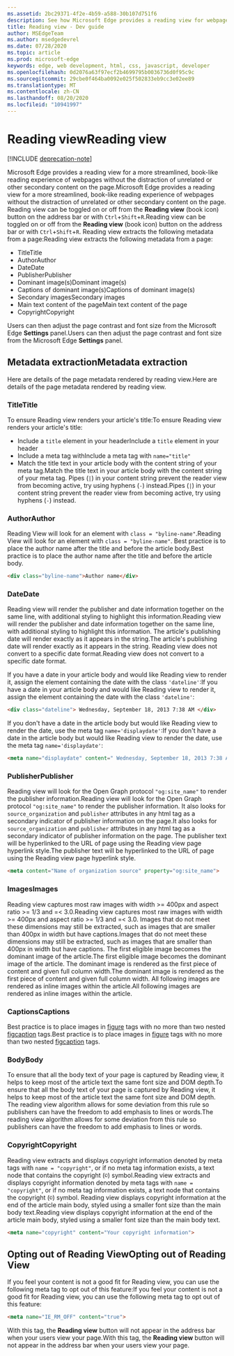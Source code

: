 ```yaml
---
ms.assetid: 2bc29371-4f2e-4b59-a588-30b107d751f6
description: See how Microsoft Edge provides a reading view for webpages to enable add-free reading.
title: Reading view - Dev guide
author: MSEdgeTeam
ms.author: msedgedevrel
ms.date: 07/28/2020
ms.topic: article
ms.prod: microsoft-edge
keywords: edge, web development, html, css, javascript, developer
ms.openlocfilehash: 0d2076a63f97ecf2b4699795b0036736d0f95c9c
ms.sourcegitcommit: 29cbe0f464ba0092e025f502833eb9cc3e02ee89
ms.translationtype: MT
ms.contentlocale: zh-CN
ms.lasthandoff: 08/20/2020
ms.locfileid: "10941997"
---
```

# <span data-ttu-id="ddbeb-104">Reading view</span><span class="sxs-lookup"><span data-stu-id="ddbeb-104">Reading view</span></span>  

[!INCLUDE [deprecation-note](../../includes/legacy-edge-note.md)]  

<span data-ttu-id="ddbeb-105">Microsoft Edge provides a reading view for a more streamlined, book-like reading experience of webpages without the distraction of unrelated or other secondary content on the page.</span><span class="sxs-lookup"><span data-stu-id="ddbeb-105">Microsoft Edge provides a reading view for a more streamlined, book-like reading experience of webpages without the distraction of unrelated or other secondary content on the page.</span></span>  <span data-ttu-id="ddbeb-106">Reading view can be toggled on or off from the **Reading view** \(book icon\) button on the address bar or with `Ctrl`+`Shift`+`R`.</span><span class="sxs-lookup"><span data-stu-id="ddbeb-106">Reading view can be toggled on or off from the **Reading view** \(book icon\) button on the address bar or with `Ctrl`+`Shift`+`R`.</span></span>  <span data-ttu-id="ddbeb-107">Reading view extracts the following metadata from a page:</span><span class="sxs-lookup"><span data-stu-id="ddbeb-107">Reading view extracts the following metadata from a page:</span></span>  

*   <span data-ttu-id="ddbeb-108">Title</span><span class="sxs-lookup"><span data-stu-id="ddbeb-108">Title</span></span>
*   <span data-ttu-id="ddbeb-109">Author</span><span class="sxs-lookup"><span data-stu-id="ddbeb-109">Author</span></span>
*   <span data-ttu-id="ddbeb-110">Date</span><span class="sxs-lookup"><span data-stu-id="ddbeb-110">Date</span></span>
*   <span data-ttu-id="ddbeb-111">Publisher</span><span class="sxs-lookup"><span data-stu-id="ddbeb-111">Publisher</span></span>
*   <span data-ttu-id="ddbeb-112">Dominant image\(s\)</span><span class="sxs-lookup"><span data-stu-id="ddbeb-112">Dominant image\(s\)</span></span>
*   <span data-ttu-id="ddbeb-113">Captions of dominant image\(s\)</span><span class="sxs-lookup"><span data-stu-id="ddbeb-113">Captions of dominant image\(s\)</span></span>
*   <span data-ttu-id="ddbeb-114">Secondary images</span><span class="sxs-lookup"><span data-stu-id="ddbeb-114">Secondary images</span></span>
*   <span data-ttu-id="ddbeb-115">Main text content of the page</span><span class="sxs-lookup"><span data-stu-id="ddbeb-115">Main text content of the page</span></span>
*   <span data-ttu-id="ddbeb-116">Copyright</span><span class="sxs-lookup"><span data-stu-id="ddbeb-116">Copyright</span></span>

<span data-ttu-id="ddbeb-117">Users can then adjust the page contrast and font size from the Microsoft Edge **Settings** panel.</span><span class="sxs-lookup"><span data-stu-id="ddbeb-117">Users can then adjust the page contrast and font size from the Microsoft Edge **Settings** panel.</span></span>  

## <span data-ttu-id="ddbeb-118">Metadata extraction</span><span class="sxs-lookup"><span data-stu-id="ddbeb-118">Metadata extraction</span></span>  

<span data-ttu-id="ddbeb-119">Here are details of the page metadata rendered by reading view.</span><span class="sxs-lookup"><span data-stu-id="ddbeb-119">Here are details of the page metadata rendered by reading view.</span></span>  

### <span data-ttu-id="ddbeb-120">Title</span><span class="sxs-lookup"><span data-stu-id="ddbeb-120">Title</span></span>  

<span data-ttu-id="ddbeb-121">To ensure Reading view renders your article's title:</span><span class="sxs-lookup"><span data-stu-id="ddbeb-121">To ensure Reading view renders your article's title:</span></span>  

*   <span data-ttu-id="ddbeb-122">Include a `title` element in your header</span><span class="sxs-lookup"><span data-stu-id="ddbeb-122">Include a `title` element in your header</span></span>  
*   <span data-ttu-id="ddbeb-123">Include a meta tag with</span><span class="sxs-lookup"><span data-stu-id="ddbeb-123">Include a meta tag with</span></span> `name="title"`  
*   <span data-ttu-id="ddbeb-124">Match the title text in your article body with the content string of your meta tag.</span><span class="sxs-lookup"><span data-stu-id="ddbeb-124">Match the title text in your article body with the content string of your meta tag.</span></span>  <span data-ttu-id="ddbeb-125">Pipes \(`|`\) in your content string prevent the reader view from becoming active, try using hyphens \(`-`\) instead.</span><span class="sxs-lookup"><span data-stu-id="ddbeb-125">Pipes \(`|`\) in your content string prevent the reader view from becoming active, try using hyphens \(`-`\) instead.</span></span>  

### <span data-ttu-id="ddbeb-126">Author</span><span class="sxs-lookup"><span data-stu-id="ddbeb-126">Author</span></span>  

<span data-ttu-id="ddbeb-127">Reading View will look for an element with `class = "byline-name"`.</span><span class="sxs-lookup"><span data-stu-id="ddbeb-127">Reading View will look for an element with `class = "byline-name"`.</span></span>  <span data-ttu-id="ddbeb-128">Best practice is to place the author name after the title and before the article body.</span><span class="sxs-lookup"><span data-stu-id="ddbeb-128">Best practice is to place the author name after the title and before the article body.</span></span>  

```html
<div class="byline-name">Author name</div>
```  

### <span data-ttu-id="ddbeb-129">Date</span><span class="sxs-lookup"><span data-stu-id="ddbeb-129">Date</span></span>  

<span data-ttu-id="ddbeb-130">Reading view will render the publisher and date information together on the same line, with additional styling to highlight this information.</span><span class="sxs-lookup"><span data-stu-id="ddbeb-130">Reading view will render the publisher and date information together on the same line, with additional styling to highlight this information.</span></span>  <span data-ttu-id="ddbeb-131">The article's publishing date will render exactly as it appears in the string.</span><span class="sxs-lookup"><span data-stu-id="ddbeb-131">The article's publishing date will render exactly as it appears in the string.</span></span>  <span data-ttu-id="ddbeb-132">Reading view does not convert to a specific date format.</span><span class="sxs-lookup"><span data-stu-id="ddbeb-132">Reading view does not convert to a specific date format.</span></span>  

<span data-ttu-id="ddbeb-133">If you have a date in your article body and would like Reading view to render it, assign the element containing the date with the class `'dateline'`:</span><span class="sxs-lookup"><span data-stu-id="ddbeb-133">If you have a date in your article body and would like Reading view to render it, assign the element containing the date with the class `'dateline'`:</span></span>  

```html
<div class="dateline"> Wednesday, September 18, 2013 7:38 AM </div>
```  

<span data-ttu-id="ddbeb-134">If you don't have a date in the article body but would like Reading view to render the date, use the meta tag `name='displaydate'`:</span><span class="sxs-lookup"><span data-stu-id="ddbeb-134">If you don't have a date in the article body but would like Reading view to render the date, use the meta tag `name='displaydate'`:</span></span>  

```html
<meta name="displaydate" content=" Wednesday, September 18, 2013 7:38 AM ">
```  

### <span data-ttu-id="ddbeb-135">Publisher</span><span class="sxs-lookup"><span data-stu-id="ddbeb-135">Publisher</span></span>  

<span data-ttu-id="ddbeb-136">Reading view will look for the Open Graph protocol `"og:site_name"` to render the publisher information.</span><span class="sxs-lookup"><span data-stu-id="ddbeb-136">Reading view will look for the Open Graph protocol `"og:site_name"` to render the publisher information.</span></span>  <span data-ttu-id="ddbeb-137">It also looks for `source_organization` and `publisher` attributes in any html tag as a secondary indicator of publisher information on the page.</span><span class="sxs-lookup"><span data-stu-id="ddbeb-137">It also looks for `source_organization` and `publisher` attributes in any html tag as a secondary indicator of publisher information on the page.</span></span>  <span data-ttu-id="ddbeb-138">The publisher text will be hyperlinked to the URL of page using the Reading view page hyperlink style.</span><span class="sxs-lookup"><span data-stu-id="ddbeb-138">The publisher text will be hyperlinked to the URL of page using the Reading view page hyperlink style.</span></span>  

```html
<meta content="Name of organization source" property="og:site_name">
```  

### <span data-ttu-id="ddbeb-139">Images</span><span class="sxs-lookup"><span data-stu-id="ddbeb-139">Images</span></span>  

<span data-ttu-id="ddbeb-140">Reading view captures most raw images with width >= 400px and aspect ratio >= 1/3 and =< 3.0.</span><span class="sxs-lookup"><span data-stu-id="ddbeb-140">Reading view captures most raw images with width >= 400px and aspect ratio >= 1/3 and =< 3.0.</span></span>  <span data-ttu-id="ddbeb-141">Images that do not meet these dimensions may still be extracted, such as images that are smaller than 400px in width but have captions.</span><span class="sxs-lookup"><span data-stu-id="ddbeb-141">Images that do not meet these dimensions may still be extracted, such as images that are smaller than 400px in width but have captions.</span></span>  <span data-ttu-id="ddbeb-142">The first eligible image becomes the dominant image of the article.</span><span class="sxs-lookup"><span data-stu-id="ddbeb-142">The first eligible image becomes the dominant image of the article.</span></span>  <span data-ttu-id="ddbeb-143">The dominant image is rendered as the first piece of content and given full column width.</span><span class="sxs-lookup"><span data-stu-id="ddbeb-143">The dominant image is rendered as the first piece of content and given full column width.</span></span>  <span data-ttu-id="ddbeb-144">All following images are rendered as inline images within the article.</span><span class="sxs-lookup"><span data-stu-id="ddbeb-144">All following images are rendered as inline images within the article.</span></span>  

### <span data-ttu-id="ddbeb-145">Captions</span><span class="sxs-lookup"><span data-stu-id="ddbeb-145">Captions</span></span>  

<span data-ttu-id="ddbeb-146">Best practice is to place images in [figure](https://developer.mozilla.org/docs/Web/HTML/Element/figure) tags with no more than two nested [figcaption](https://developer.mozilla.org/docs/Web/HTML/Element/figcaption) tags.</span><span class="sxs-lookup"><span data-stu-id="ddbeb-146">Best practice is to place images in [figure](https://developer.mozilla.org/docs/Web/HTML/Element/figure) tags with no more than two nested [figcaption](https://developer.mozilla.org/docs/Web/HTML/Element/figcaption) tags.</span></span>  

### <span data-ttu-id="ddbeb-147">Body</span><span class="sxs-lookup"><span data-stu-id="ddbeb-147">Body</span></span>  

<span data-ttu-id="ddbeb-148">To ensure that all the body text of your page is captured by Reading view, it helps to keep most of the article text the same font size and DOM depth.</span><span class="sxs-lookup"><span data-stu-id="ddbeb-148">To ensure that all the body text of your page is captured by Reading view, it helps to keep most of the article text the same font size and DOM depth.</span></span>  <span data-ttu-id="ddbeb-149">The reading view algorithm allows for some deviation from this rule so publishers can have the freedom to add emphasis to lines or words.</span><span class="sxs-lookup"><span data-stu-id="ddbeb-149">The reading view algorithm allows for some deviation from this rule so publishers can have the freedom to add emphasis to lines or words.</span></span>  

### <span data-ttu-id="ddbeb-150">Copyright</span><span class="sxs-lookup"><span data-stu-id="ddbeb-150">Copyright</span></span>  

<span data-ttu-id="ddbeb-151">Reading view extracts and displays copyright information denoted by meta tags with `name = "copyright"`, or if no meta tag information exists, a text node that contains the copyright \(`©`\) symbol.</span><span class="sxs-lookup"><span data-stu-id="ddbeb-151">Reading view extracts and displays copyright information denoted by meta tags with `name = "copyright"`, or if no meta tag information exists, a text node that contains the copyright \(`©`\) symbol.</span></span>  <span data-ttu-id="ddbeb-152">Reading view displays copyright information at the end of the article main body, styled using a smaller font size than the main body text.</span><span class="sxs-lookup"><span data-stu-id="ddbeb-152">Reading view displays copyright information at the end of the article main body, styled using a smaller font size than the main body text.</span></span>  

```html
<meta name="copyright" content="Your copyright information">
```  

## <span data-ttu-id="ddbeb-153">Opting out of Reading View</span><span class="sxs-lookup"><span data-stu-id="ddbeb-153">Opting out of Reading View</span></span>  

<span data-ttu-id="ddbeb-154">If you feel your content is not a good fit for Reading view, you can use the following meta tag to opt out of this feature:</span><span class="sxs-lookup"><span data-stu-id="ddbeb-154">If you feel your content is not a good fit for Reading view, you can use the following meta tag to opt out of this feature:</span></span>  

```html
<meta name="IE_RM_OFF" content="true">
```  

<span data-ttu-id="ddbeb-155">With this tag, the **Reading view** button will not appear in the address bar when your users view your page.</span><span class="sxs-lookup"><span data-stu-id="ddbeb-155">With this tag, the **Reading view** button will not appear in the address bar when your users view your page.</span></span>  

